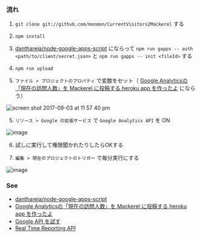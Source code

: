 ### 流れ

1. `git clone git://github.com/monmon/CurrentVisitors2Mackerel` する

2. `npm install`

2. [danthareja/node-google-apps-script](https://github.com/danthareja/node-google-apps-script) にならって `npm run gapps -- auth <path/to/client/secret.json>` と `npm run gapps -- init <fileId>` する

3. `npm run upload`

4. `ファイル > プロジェクトのプロパティ` で変数をセット（ [Google Analyticsの「現在の訪問人数」を Mackerel に投稿する heroku app を作ったよ](http://blog.a-know.me/entry/2016/09/19/162242) にならう）

![screen shot 2017-09-03 at 11 57 40 pm](https://user-images.githubusercontent.com/10237/30004150-b8591f96-9104-11e7-9ad0-33cfcc9a41b9.png)

5. `リソース > Google の拡張サービス` で `Google Analytics API` を ON

![image](https://user-images.githubusercontent.com/10237/30004104-04622f1e-9104-11e7-8f86-89e51029d195.png)

6. 試しに実行して権限聞かれたりしたらOKする

7. `編集 > 現在のプロジェクトのトリガー` で毎分実行にする

![image](https://user-images.githubusercontent.com/10237/30004174-4dc905d2-9105-11e7-87e9-f61ab27f50f3.png)

### See

* [danthareja/node-google-apps-script](https://github.com/danthareja/node-google-apps-script)
* [Google Analyticsの「現在の訪問人数」を Mackerel に投稿する heroku app を作ったよ](http://blog.a-know.me/entry/2016/09/19/162242)
* [Google API を試す](https://developers.google.com/apis-explorer/?hl=ja#p/analytics/v3/analytics.data.realtime.get)
* [Real Time Reporting API](https://developers.google.com/analytics/devguides/reporting/realtime/v3/reference/)
